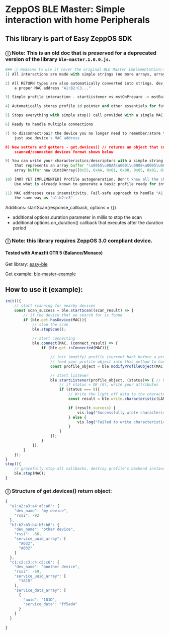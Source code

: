 # ZeppOS BLE Master: Simple interaction with home Peripherals 
## This library is part of Easy ZeppOS SDK

### ⓘ Note: This is an old doc that is preserved for a deprecated version of the library `ble-master.1.0.0.js`.

```python
### ⓘ Reasons to use it (over the original BLE Master implementation):
1) All interactions are made with simple strings (no more arrays, arrays buffer nonsense)

2) All RETURN types are also automatically converted into strings. dev_addr is now
    a proper MAC address "A1:B2:C3..."

3) Simple profile interaction - startListener vs mstOnPrepare -> mstBuildProfile -> interact

4) Automatically stores profile id pointer and other essentials for future handling

5) Stops everything with simple stop() call provided with a single MAC address

6) Ready to handle multiple connections

7) To disconnect/pair the device you no longer need to remember/store the connect_id -
    just use device's MAC address

8) New setters and getters - get.devices() // returns an object that contains info about all previously
    scanned/connected devices format shown below

9) You can write your characteristics/descriptors with a simple string like "55AA01080501F1" or a string
    that represents an array buffer "\u0055\u00AA\u0001\u0008\u0005\u0001\u00F1" or just a usual
    array buffer new Uint8Array([0x55, 0xAA, 0x01, 0x08, 0x05, 0x01, 0xF1]).buffer

10) [NOT YET IMPLEMENTED] Profile autogeneration. Don't know all the chars and desc's?
    Use what is already known to generate a basic profile ready for interaction.

11) MAC addresses case insensitivity. Fail-safe approach to handle "A1:B2:C3..."
    the same way as "a1:b2:c3"
```
Additions:
startScan(response_callback, options = {}) 
- additional options.duration parameter in millis to stop the scan
- additional options.on_duration() callback that executes after the duration period

### ⓘ Note: this library requires ZeppOS 3.0 compliant device. 
#### Tested with Amazfit GTR 5 (Balance/Monaco)

Get library: [easy-ble](https://github.com/silver-zepp/zeppos-easy-ble/blob/master/easy-ble/ble-master.js)

Get example: [ble-master-example](https://github.com/silver-zepp/zeppos-easy-ble/tree/master/ble-master-example)

## How to use it (example):
```js
init(){
    // start scanning for nearby devices
    const scan_success = ble.startScan((scan_result) => {
        // if the device that we search for is found
        if (ble.get.hasDevice(MAC)){
            // stop the scan
            ble.stopScan();
            
            // start connecting
            ble.connect(MAC, (connect_result) => {
                if (ble.get.isConnected(MAC)){

                    // init (modify) profile (current hack before a proper ble.generateProfileObject implementation)
                    // feed your profile object into this method to have connect_id and dev_addr array buffer populated
                    const profile_object = ble.modifyProfileObject(MAC, original_profile_object);

                    // start listener
                    ble.startListener(profile_object, (status)=> { // backend_response // profile, status
                        // if status = OK (0), write your attributes
                        if (status === 0){ 
                            // Write the light_off data to the characteristic
                            const result = ble.write.characteristic(LAMP_MAC, 'A040', light_off_ab);

                            if (result.success) {
                                vis.log("Successfully wrote characteristic");
                            } else {
                                vis.log("Failed to write characteristic:", result.error);
                            }
                        }
                    });
                }
            });
        }
    });
}
stop(){
    // gracefully stop all callbacks, destroy profile's backend instance and finally disconnect the BLE 
    ble.stop(MAC);
}
```

### ⓘ Structure of get.devices() return object:
```js
{
  "a1:a2:a3:a4:a5:a6": {
    "dev_name": "my device",
    "rssi": -92
  },
  "b1:b2:b3:b4:b5:b6": {
    "dev_name": "other device",
    "rssi": -86,
    "service_uuid_array": [
      "A032",
      "A032"
    ]
  },
  "c1:c2:c3:c4:c5:c6": {
    "dev_name": "another device",
    "rssi": -69,
    "service_uuid_array": [
      "181D"
    ],
    "service_data_array": [
      {
        "uuid": "181D",
        "service_data": "ff5ad4"
      }
    ]
  }
  
}
```
